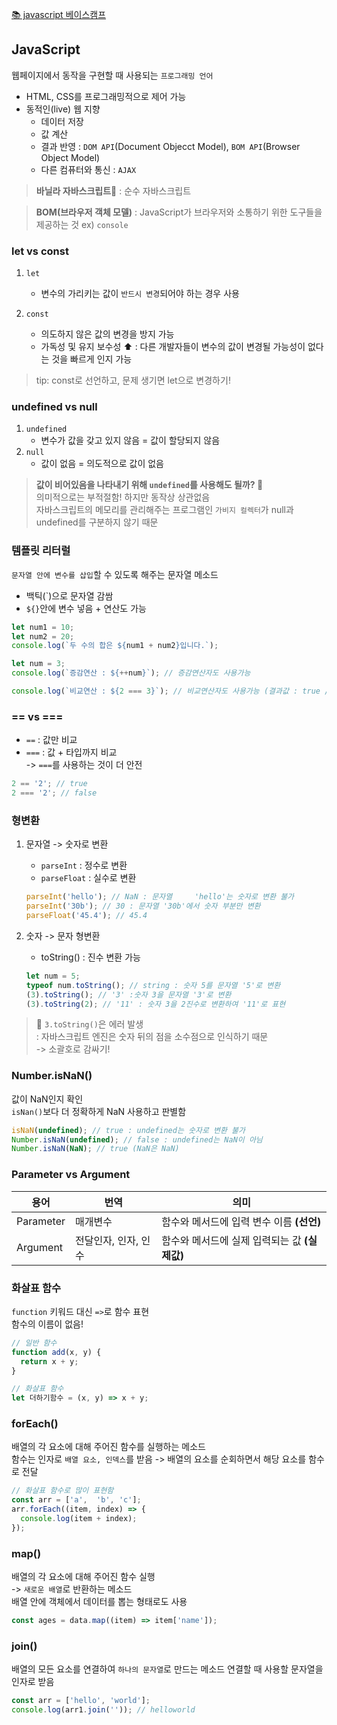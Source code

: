 [📚 javascript 베이스캠프](https://www.books.weniv.co.kr/basecamp-javascript)   


## JavaScript
웹페이지에서 동작을 구현할 때 사용되는 `프로그래밍 언어`
- HTML, CSS를 프로그래밍적으로 제어 가능
- 동적인(live) 웹 지향
   - 데이터 저장 
    - 값 계산
    - 결과 반영 : `DOM API`(Document Objecct Model), `BOM API`(Browser Object Model)
    - 다른 컴퓨터와 통신 : `AJAX`
> **바닐라 자바스크립트**🍦
    : 순수 자바스크립트  

> **BOM(브라우저 객체 모델)** : JavaScript가 브라우저와 소통하기 위한 도구들을 제공하는 것 ex) `console`

### let vs const
1. `let`   
    - 변수의 가리키는 값이 `반드시 변경`되어야 하는 경우 사용

2. `const`  
    - 의도하지 않은 값의 변경을 방지 가능
    - 가독성 및  유지 보수성 ⬆️ : 다른 개발자들이 변수의 값이 변경될 가능성이 없다는 것을 빠르게 인지 가능

> tip: const로 선언하고, 문제 생기면 let으로 변경하기!

### undefined vs null
1. `undefined`
    - 변수가 값을 갖고 있지 않음 = 값이 할당되지 않음
2. `null`
    - 값이 없음 = 의도적으로 값이 없음
> **값이 비어있음을 나타내기 위해 `undefined`를 사용해도 될까? 🤔**  
    의미적으로는 부적절함! 하지만 동작상 상관없음  
     자바스크립트의 메모리를 관리해주는 프로그램인 `가비지 컬렉터`가 null과 undefined를 구분하지 않기 때문


### 템플릿 리터럴
`문자열 안에 변수를 삽입`할 수 있도록 해주는 문자열 메소드 
- 백틱(`)으로 문자열 감쌈
- `${}`안에 변수 넣음 + 연산도 가능

```javascript
let num1 = 10;
let num2 = 20;
console.log(`두 수의 합은 ${num1 + num2}입니다.`);

let num = 3;
console.log(`증감연산 : ${++num}`); // 증감연산자도 사용가능

console.log(`비교연산 : ${2 === 3}`); // 비교연산자도 사용가능 (결과값 : true / false)
```

### == vs ===
- `==` : 값만 비교
- `===` : 값 + 타입까지 비교  
-> `===`를 사용하는 것이 더 안전

```javascript
2 == '2'; // true 
2 === '2'; // false
```

### 형변환
1. 문자열 -> 숫자로 변환  
    - `parseInt` : 정수로 변환
    - `parseFloat` : 실수로 변환

    ```javascript
    parseInt('hello'); // NaN : 문자열     'hello'는 숫자로 변환 불가
    parseInt('30b'); // 30 : 문자열 '30b'에서 숫자 부분만 변환
    parseFloat('45.4'); // 45.4
    ```

2. 숫자 -> 문자 형변환
    - toString() : 진수 변환 가능
      
    ```javascript
    let num = 5;
    typeof num.toString(); // string : 숫자 5를 문자열 '5'로 변환
    (3).toString(); // '3' :숫자 3을 문자열 '3'로 변환
    (3).toString(2); // '11' : 숫자 3을 2진수로 변환하여 '11'로 표현
    ```
  > 🚨 `3.toString()`은 에러 발생   
       : 자바스크립트 엔진은 숫자 뒤의 점을 소수점으로 인식하기 때문  
      -> 소괄호로 감싸기!
### Number.isNaN()
값이 NaN인지 확인  
`isNan()`보다 더 정확하게 NaN 사용하고 판별함

```javascript
isNaN(undefined); // true : undefined는 숫자로 변환 불가
Number.isNaN(undefined); // false : undefined는 NaN이 아님
Number.isNaN(NaN); // true (NaN은 NaN)
```

### Parameter vs Argument
| 용어 | 번역 | 의미 |
| --- | --- | --- |
| Parameter | 매개변수 | 함수와 메서드에 입력 변수 이름 **(선언)** |
| Argument | 전달인자, 인자, 인수 | 함수와 메서드에 실제 입력되는 값 **(실제값)** |

### 화살표 함수
`function` 키워드 대신 `=>`로 함수 표현  
함수의 이름이 없음!  

```javascript
// 일반 함수
function add(x, y) {
  return x + y;
}

// 화살표 함수
let 더하기함수 = (x, y) => x + y;
```

### forEach()
배열의 각 요소에 대해 주어진 함수를 실행하는 메소드  
함수는 인자로 `배열 요소, 인덱스`를 받음 -> 배열의 요소를 순회하면서 해당 요소를 함수로 전달

```javascript
// 화살표 함수로 많이 표현함
const arr = ['a',  'b', 'c'];
arr.forEach((item, index) => {
  console.log(item + index);
});
```

### map()
배열의 각 요소에 대해 주어진 함수 실행  
-> `새로운 배열`로 반환하는 메소드   
배열 안에 객체에서 데이터를 뽑는 형태로도 사용  
```javascript
const ages = data.map((item) => item['name']);
```

### join()
배열의 모든 요소를 연결하여 `하나의 문자열`로 만드는 메소드
연결할 때 사용할 문자열을 인자로 받음  
```javascript
const arr = ['hello', 'world'];
console.log(arr1.join('')); // helloworld
```

